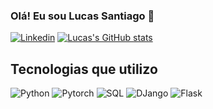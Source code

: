 ### Olá! Eu sou Lucas Santiago 👋

[![Linkedin](https://img.shields.io/badge/LinkedIn-0077B5?style=for-the-badge&logo=linkedin&logoColor=white)](https://www.linkedin.com/in/lucas-santiago-4ab41426a/)
[![Lucas's GitHub stats](https://github-readme-stats.vercel.app/api?username=M6488&show_icons=true&theme=tokyonight)](https://github.com/anuraghazra/github-readme-stats)

## Tecnologias que utilizo

<div style='display: inline-block'>
  <img alt='Python' src='https://img.shields.io/badge/HTML5-E34F26?style=for-the-badge&logo=html5&logoColor=white'/>
  <img alt='Pytorch' src='https://img.shields.io/badge/CSS3-1572B6?style=for-the-badge&logo=css3&logoColor=white'/>
  <img alt='SQL' src='https://img.shields.io/badge/JavaScript-323330?style=for-the-badge&logo=javascript&logoColor=F7DF1E'/>
  <img alt='DJango' src='https://img.shields.io/badge/TypeScript-007ACC?style=for-the-badge&logo=typescript&logoColor=white'/>
  <img alt='Flask' src='https://img.shields.io/badge/React-20232A?style=for-the-badge&logo=react&logoColor=61DAFB'/>
</div>
